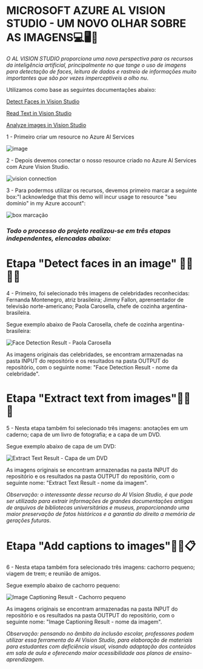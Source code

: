 # MICROSOFT AZURE AL VISION STUDIO - UM NOVO OLHAR SOBRE AS IMAGENS💻🖥📸

_O AL VISION STUDIO proporciona uma nova perspectiva para os recursos da inteligência artificial, principalmente no que tange o uso de imagens para detectação de faces, leitura de dados e rastreio de informações muito importantes que são por vezes imperceptíveis a olho nu_.

Utilizamos como base as seguintes documentações abaixo:

[Detect Faces in Vision Studio](https://microsoftlearning.github.io/mslearn-ai-fundamentals/Instructions/Labs/04-face.html)

[Read Text in Vision Studio](https://microsoftlearning.github.io/mslearn-ai-fundamentals/Instructions/Labs/05-ocr.html)

[Analyze images in Vision Studio](https://microsoftlearning.github.io/mslearn-ai-fundamentals/Instructions/Labs/03-image-analysis.html)


1 - Primeiro criar um resource no Azure Al Services

![image](https://github.com/vgastaldelli/LABORATORIOAZUREAI900-RECONHECIMENTOFACIAL-TRANSFORMACAODEIMAGENS/assets/160192109/76c71df7-ec32-4d07-8633-3b2fdc3eaaf6)

2 - Depois devemos conectar o nosso resource criado no Azure Al Services com Azure Vision Studio.

![vision connection](https://github.com/vgastaldelli/LABORATORIOAZUREAI900-RECONHECIMENTOFACIAL-TRANSFORMACAODEIMAGENS/assets/160192109/ed3c4c68-c09b-48ca-a648-bf05ecdaec2d)

3 - Para podermos utilizar os recursos, devemos primeiro marcar a seguinte box:"I acknowledge that this demo will incur usage to resource "seu domínio" in my Azure account":

![box marcação](https://github.com/vgastaldelli/LABORATORIOAZUREAI900-RECONHECIMENTOFACIAL-TRANSFORMACAODEIMAGENS/assets/160192109/3f00f963-3448-4eae-bdf6-aac004b31b5b)

### _Todo o processo do projeto realizou-se em três etapas independentes, elencadas abaixo:_

# Etapa "Detect faces in an image" 🧑👧👱‍♂️

4 - Primeiro, foi selecionado três imagens de celebridades reconhecidas: Fernanda Montenegro, atriz brasileira; Jimmy Fallon, aprensentador de televisão norte-americano;
Paola Carosella, chefe de cozinha argentina-brasileira.

Segue exemplo abaixo de Paola Carosella, chefe de cozinha argentina-brasileira:

![Face Detection Result - Paola Carosella](https://github.com/vgastaldelli/LABORATORIOAZUREAI900-RECONHECIMENTOFACIAL-TRANSFORMACAODEIMAGENS/assets/160192109/21f4001e-eaa3-4085-bd63-795e3aaa01f1)

As imagens originais das celebridades, se encontram armazenadas na pasta INPUT do repositório e os resultados na pasta OUTPUT do repositório, com o seguinte nome: "Face Detection Result - nome da celebridade".

# Etapa "Extract text from images"📑📰🧾

5 - Nesta etapa também foi selecionado três imagens: anotações em um caderno; capa de um livro de fotografia; e a capa de um DVD.

Segue exemplo abaixo de capa de um DVD:

![Extract Text Result - Capa de um DVD](https://github.com/vgastaldelli/LABORATORIOAZUREAI900-RECONHECIMENTOFACIAL-TRANSFORMACAODEIMAGENS/assets/160192109/1feb5af2-8915-4a5c-b1fd-607aa2c89536)

As imagens originais se encontram armazenadas na pasta INPUT do repositório e os resultados na pasta OUTPUT do repositório, com o seguinte nome: "Extract Text Result - nome da imagem".

_Observação: o interessante desse recurso do Al Vision Studio, é que pode ser utilizado para extrair informações de grandes documentações antigas de arquivos de bibliotecas universitárias e museus, proporcionando uma maior preservação de fatos históricos e a garantia do direito a memória de gerações futuras_.

# Etapa "Add captions to images"📝📇📋

6 - Nesta etapa também fora selecionado três imagens: cachorro pequeno; viagem de trem; e reunião de amigos.

Segue exemplo abaixo de cachorro pequeno: 

![Image Captioning Result - Cachorro pequeno](https://github.com/vgastaldelli/LABORATORIOAZUREAI900-RECONHECIMENTOFACIAL-TRANSFORMACAODEIMAGENS/assets/160192109/12ebdf23-17e2-47c8-935b-e0d176ef186f)

As imagens originais se encontram armazenadas na pasta INPUT do repositório e os resultados na pasta OUTPUT do repositório, com o seguinte nome: "Image Captioning Result - nome da imagem".

_Observação: pensando no âmbito da inclusão escolar, professores podem utilizar essa ferramenta do Al Vision Studio, para elaboração de materiais para estudantes com deficiência visual, visando adaptação dos conteúdos em sala de aula e oferecendo maior acessibilidade
aos planos de ensino-aprendizagem_.
